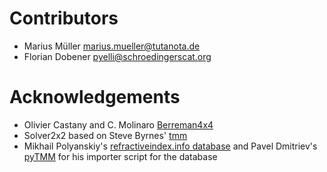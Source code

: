 # Contributors

- Marius Müller <marius.mueller@tutanota.de>
- Florian Dobener <pyelli@schroedingerscat.org>

# Acknowledgements

- Olivier Castany and C. Molinaro [Berreman4x4](https://github.com/Berreman4x4/Berreman4x4)
- Solver2x2 based on Steve Byrnes' [tmm](https://github.com/sbyrnes321/tmm)
- Mikhail Polyanskiy's [refractiveindex.info database](https://github.com/polyanskiy/refractiveindex.info-database) and Pavel Dmitriev's [pyTMM](https://github.com/kitchenknif/PyTMM) for his importer script for the database
